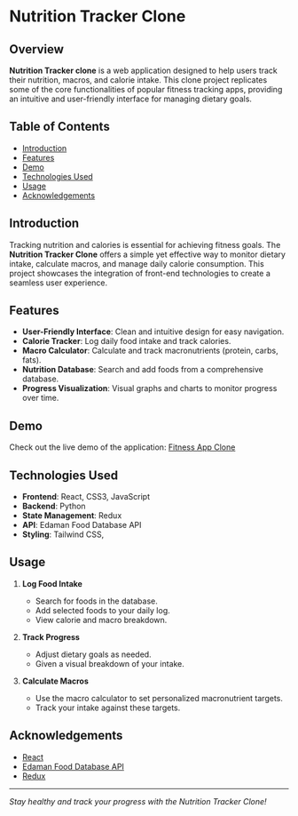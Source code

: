 # Nutrition Tracker Clone

## Overview

**Nutrition Tracker clone** is a web application designed to help users track their nutrition, macros, and calorie intake. This clone project replicates some of the core functionalities of popular fitness tracking apps, providing an intuitive and user-friendly interface for managing dietary goals.

## Table of Contents

- [Introduction](#introduction)
- [Features](#features)
- [Demo](#demo)
- [Technologies Used](#technologies-used)
- [Usage](#usage)
- [Acknowledgements](#acknowledgements)

## Introduction

Tracking nutrition and calories is essential for achieving fitness goals. The **Nutrition Tracker Clone** offers a simple yet effective way to monitor dietary intake, calculate macros, and manage daily calorie consumption. This project showcases the integration of front-end technologies to create a seamless user experience.

## Features

- **User-Friendly Interface**: Clean and intuitive design for easy navigation.
- **Calorie Tracker**: Log daily food intake and track calories.
- **Macro Calculator**: Calculate and track macronutrients (protein, carbs, fats).
- **Nutrition Database**: Search and add foods from a comprehensive database.
- **Progress Visualization**: Visual graphs and charts to monitor progress over time.

## Demo

Check out the live demo of the application: [Fitness App Clone](https://colinhcook.github.io/fitness-app-clone/)

## Technologies Used

- **Frontend**: React, CSS3, JavaScript
- **Backend**: Python
- **State Management**: Redux
- **API**: Edaman Food Database API 
- **Styling**: Tailwind CSS,


## Usage

1. **Log Food Intake**

    - Search for foods in the database.
    - Add selected foods to your daily log.
    - View calorie and macro breakdown.

2. **Track Progress**

    - Adjust dietary goals as needed.
    - Given a visual breakdown of your intake.

3. **Calculate Macros**

    - Use the macro calculator to set personalized macronutrient targets.
    - Track your intake against these targets.



## Acknowledgements

- [React](https://reactjs.org/)
- [Edaman Food Database API](https://developer.edamam.com/food-database-api)
- [Redux](https://redux.js.org/)

---

*Stay healthy and track your progress with the Nutrition Tracker Clone!*

